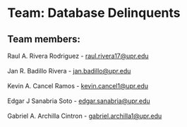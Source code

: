 # Team: Database Delinquents

## Team members:

Raul A. Rivera Rodriguez - raul.rivera17@upr.edu<br>  
Jan R. Badillo Rivera - jan.badillo@upr.edu<br>  
Kevin A. Cancel Ramos - kevin.cancel1@upr.edu<br>  
Edgar J Sanabria Soto - edgar.sanabria@upr.edu<br>  
Gabriel A. Archilla Cintron - gabriel.archilla1@upr.edu<br>
